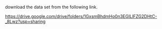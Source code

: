 download the data set from the following link.


https://drive.google.com/drive/folders/1GxsmBhdmHo0n3EGILlFZG2DHtC-_8Lwz?usp=sharing

